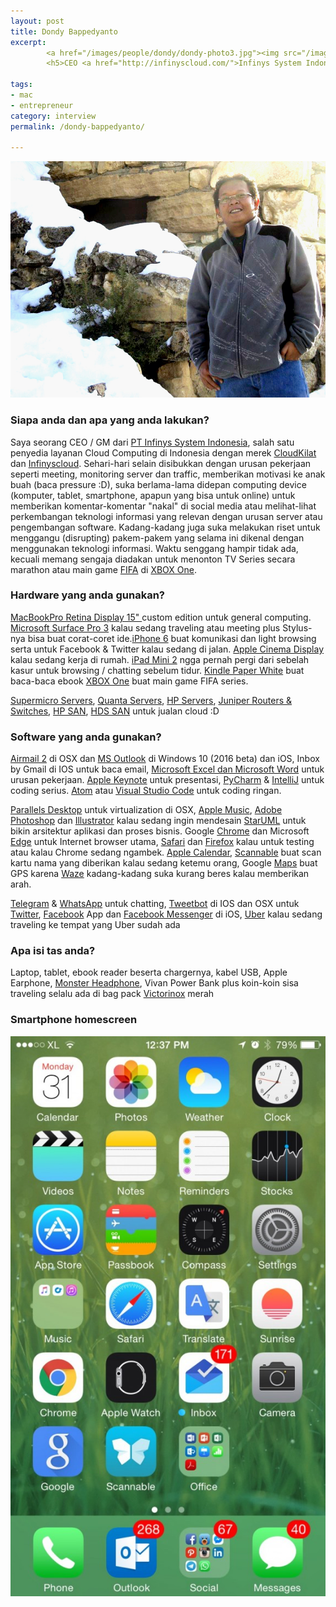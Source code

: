 ```yaml
---
layout: post
title: Dondy Bappedyanto
excerpt:
        <a href="/images/people/dondy/dondy-photo3.jpg"><img src="/images/people/dondy/dondy-photo3.jpg" alt="Dondi Bappedyanto"/></a>
        <h5>CEO <a href="http://infinyscloud.com/">Infinys System Indonesia</a></h5>

tags:
- mac
- entrepreneur
category: interview
permalink: /dondy-bappedyanto/

---
```


<img src="/images/people/dondy/dondy-photo3.jpg" alt="Dondi Bappedyanto" />


<h3>Siapa anda dan apa yang anda lakukan?</h3>
<p>Saya seorang CEO / GM dari <a href="http://infinyscloud.com/">PT Infinys System Indonesia</a>, salah satu penyedia layanan Cloud Computing di Indonesia dengan merek <a href="http://cloudkilat.com/">CloudKilat</a> dan <a href="http://infinyscloud.com/">Infinyscloud</a>. Sehari-hari selain disibukkan dengan urusan pekerjaan seperti meeting, monitoring server dan traffic, memberikan motivasi ke anak buah (baca pressure :D), suka berlama-lama didepan computing device (komputer, tablet, smartphone, apapun yang bisa untuk online) untuk memberikan komentar-komentar "nakal" di social media atau melihat-lihat perkembangan teknologi informasi yang relevan dengan urusan server atau pengembangan software. Kadang-kadang juga suka melakukan riset untuk menggangu (disrupting) pakem-pakem yang selama ini dikenal dengan menggunakan teknologi informasi. Waktu senggang hampir tidak ada, kecuali memang sengaja diadakan untuk menonton TV Series secara marathon atau main game <a href="http://www.xbox.com/en-US/games/fifa-15">FIFA</a> di <a href="https://en.wikipedia.org/wiki/Xbox_One">XBOX One</a>.</p>

<h3>Hardware yang anda gunakan?</h3>
<p><a href="https://en.wikipedia.org/wiki/MacBook_Pro">MacBookPro Retina Display 15" </a>custom edition untuk general computing. <a href="https://en.wikipedia.org/wiki/Surface_Pro_3">Microsoft Surface Pro 3</a> kalau sedang traveling atau meeting plus Stylus-nya bisa buat corat-coret ide.<a href="https://en.wikipedia.org/wiki/IPhone_6">iPhone 6</a> buat komunikasi dan light browsing serta untuk Facebook &amp; Twitter kalau sedang di jalan. <a href="https://en.wikipedia.org/wiki/Apple_Cinema_Display">Apple Cinema Display</a> kalau sedang kerja di rumah. <a href="https://en.wikipedia.org/wiki/IPad_Mini_2">iPad Mini 2</a> ngga pernah pergi dari sebelah kasur untuk browsing / chatting  sebelum tidur.
<a href="https://en.wikipedia.org/wiki/Amazon_Kindle">Kindle Paper White</a> buat baca-baca ebook <a href="https://en.wikipedia.org/wiki/Xbox_One">XBOX One</a> buat main game FIFA series.</p>
<p>
<a href="http://www.supermicro.com/products/system/">Supermicro Servers</a>, <a href="http://www.quantaqct.com/">Quanta Servers</a>, <a href="http://www8.hp.com/us/en/products/servers/">HP Servers</a>, <a href="http://www.juniper.net/us/en/">Juniper Routers & Switches</a>, <a href="http://www8.hp.com/us/en/products/data-storage/storage-networking.html">HP SAN</a>, <a href="https://www.hds.com/products/networking/">HDS SAN</a> untuk jualan cloud :D
</p>

<h3>Software yang anda gunakan?</h3>
<p><a href="http://airmailapp.com/">Airmail 2</a> di OSX dan <a href="http://www.microsoft.com/en-us/outlook-com/">MS Outlook</a> di Windows 10 (2016 beta) dan iOS, Inbox by Gmail di IOS untuk baca email, <a href="https://products.office.com/">Microsoft Excel dan Microsoft Word</a> untuk urusan pekerjaan. <a href="http://www.apple.com/mac/keynote/">Apple Keynote</a> untuk presentasi, <a href="https://www.jetbrains.com/pycharm/">PyCharm</a> &amp; <a href="https://www.jetbrains.com/idea/">IntelliJ</a> untuk coding serius. <a href="https://atom.io/">Atom</a> atau <a href="https://code.visualstudio.com/">Visual Studio Code</a> untuk coding ringan.
</p><p>
<a href="http://www.parallels.com/products/desktop/">Parallels Desktop</a> untuk virtualization di OSX, <a href="http://www.apple.com/music/">Apple Music</a>, <a href="http://www.photoshop.com/products/photoshop">Adobe Photoshop</a> dan <a href="http://www.adobe.com/products/illustrator.html">Illustrator</a> kalau sedang ingin mendesain
<a href="http://staruml.io/">StarUML</a> untuk bikin arsitektur aplikasi dan proses bisnis. Google <a href="http://www.google.com/chrome/">Chrome</a> dan Microsoft <a href="https://www.microsoft.com/en-us/windows/microsoft-edge">Edge</a> untuk Internet browser utama, <a href="http://www.apple.com/safari/">Safari</a> dan <a href="https://www.mozilla.org/en-US/firefox/new/">Firefox</a> kalau untuk testing atau kalau Chrome sedang ngambek.
<a href="https://en.wikipedia.org/wiki/Calendar_%28application%29">Apple Calendar</a>, <a href="https://evernote.com/products/scannable/">Scannable</a> buat scan kartu nama yang diberikan kalau sedang ketemu orang, Google <a href="http://maps.google.com/">Maps</a> buat GPS karena <a href="https://www.waze.com/">Waze</a> kadang-kadang suka kurang beres kalau memberikan arah.

<a href="https://telegram.org">Telegram</a> &amp; <a href="https://www.whatsapp.com">WhatsApp</a> untuk chatting, <a href="http://tapbots.com/tweetbot/">Tweetbot</a> di IOS dan OSX untuk <a href="https://twitter.com/">Twitter</a>, <a href="https://facebook.com/">Facebook</a> App dan <a href="https://www.messenger.com/">Facebook Messenger</a> di iOS, <a href="https://www.uber.com/">Uber</a> kalau sedang traveling ke tempat yang Uber sudah ada</p>

<h3>Apa isi tas anda?</h3>
Laptop, tablet, ebook reader beserta chargernya, kabel USB, Apple Earphone, <a href="http://www.monsterproducts.com/collections/headphones">Monster Headphone</a>, Vivan Power Bank plus koin-koin sisa traveling selalu ada di bag pack <a href="http://www.victorinox.com/global/en">Victorinox</a> merah

<h3>Smartphone homescreen</h3>
<a href="/images/people/dondy/homescreen.jpg"><img src="/images/people/dondy/homescreen-576x1024.jpg" alt="homescreen" /></a>
